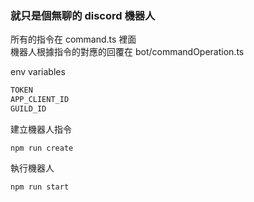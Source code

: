 ### 就只是個無聊的 discord 機器人

所有的指令在 command.ts 裡面<br/>
機器人根據指令的對應的回覆在 bot/commandOperation.ts

env variables
```js
TOKEN
APP_CLIENT_ID
GUILD_ID
```

建立機器人指令
```shell
npm run create
```

執行機器人
```shell
npm run start
```